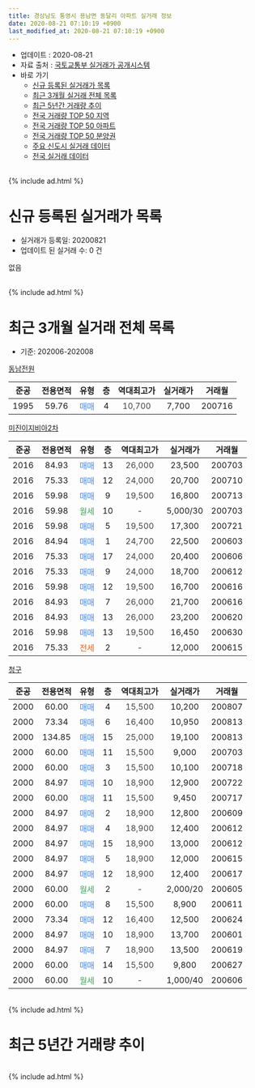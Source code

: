 ```yaml
---
title: 경상남도 통영시 용남면 동달리 아파트 실거래 정보
date: 2020-08-21 07:10:19 +0900
last_modified_at: 2020-08-21 07:10:19 +0900
---
```


* 업데이트 : 2020-08-21
* 자료 출처 : [국토교통부 실거래가 공개시스템](http://rt.molit.go.kr)
* 바로 가기
    * [신규 등록된 실거래가 목록](#신규-등록된-실거래가-목록)
    * [최근 3개월 실거래 전체 목록](#최근-3개월-실거래-전체-목록)
    * [최근 5년간 거래량 추이](#최근-5년간-거래량-추이)
    * [전국 거래량 TOP 50 지역](https://inasie.github.io/apt-trade-info/최근-3개월-전국에서-가장-거래가-많이-발생한-지역)
    * [전국 거래량 TOP 50 아파트](https://inasie.github.io/apt-trade-info/최근-3개월-전국에서-가장-거래가-많이-발생한-아파트)
    * [전국 거래량 TOP 50 분양권](https://inasie.github.io/apt-trade-info/최근-3개월-전국에서-가장-거래가-많이-발생한-분양권)
    * [주요 신도시 실거래 데이터](https://inasie.github.io/apt-trade-info/주요-신도시)
    * [전국 실거래 데이터](https://inasie.github.io/apt-trade-info/전국)
<br>
{% include ad.html %}
<br>

# 신규 등록된 실거래가 목록
* 실거래가 등록일: 20200821
* 업데이트 된 실거래 수: 0 건

없음

<br>
{% include ad.html %}
<br>

# 최근 3개월 실거래 전체 목록
* 기준: 202006-202008


[동남전원](https://search.naver.com/search.naver?query=%EA%B2%BD%EC%83%81%EB%82%A8%EB%8F%84+%ED%86%B5%EC%98%81%EC%8B%9C+%EC%9A%A9%EB%82%A8%EB%A9%B4+%EB%8F%99%EB%8B%AC%EB%A6%AC+%EB%8F%99%EB%82%A8%EC%A0%84%EC%9B%90)

|준공|전용면적|유형|층|역대최고가|실거래가|거래월|
|:---:|:---:|:---:|:---:|:---:|:---:|:---:|
|1995|59.76|<span style="color:#4285f3">매매</span>|4|<span style="color:#444444">10,700</span>|7,700|200716|

[미진이지비아2차](https://search.naver.com/search.naver?query=%EA%B2%BD%EC%83%81%EB%82%A8%EB%8F%84+%ED%86%B5%EC%98%81%EC%8B%9C+%EC%9A%A9%EB%82%A8%EB%A9%B4+%EB%8F%99%EB%8B%AC%EB%A6%AC+%EB%AF%B8%EC%A7%84%EC%9D%B4%EC%A7%80%EB%B9%84%EC%95%842%EC%B0%A8)

|준공|전용면적|유형|층|역대최고가|실거래가|거래월|
|:---:|:---:|:---:|:---:|:---:|:---:|:---:|
|2016|84.93|<span style="color:#4285f3">매매</span>|13|<span style="color:#444444">26,000</span>|23,500|200703|
|2016|75.33|<span style="color:#4285f3">매매</span>|12|<span style="color:#444444">24,000</span>|20,700|200710|
|2016|59.98|<span style="color:#4285f3">매매</span>|9|<span style="color:#444444">19,500</span>|16,800|200713|
|2016|59.98|<span style="color:#34a853">월세</span>|10|<span style="color:#444444">-</span>|5,000/30|200703|
|2016|59.98|<span style="color:#4285f3">매매</span>|5|<span style="color:#444444">19,500</span>|17,300|200721|
|2016|84.94|<span style="color:#4285f3">매매</span>|1|<span style="color:#444444">24,700</span>|22,500|200603|
|2016|75.33|<span style="color:#4285f3">매매</span>|17|<span style="color:#444444">24,000</span>|20,400|200606|
|2016|75.33|<span style="color:#4285f3">매매</span>|9|<span style="color:#444444">24,000</span>|18,700|200612|
|2016|59.98|<span style="color:#4285f3">매매</span>|12|<span style="color:#444444">19,500</span>|16,700|200616|
|2016|84.93|<span style="color:#4285f3">매매</span>|7|<span style="color:#444444">26,000</span>|21,700|200616|
|2016|84.93|<span style="color:#4285f3">매매</span>|13|<span style="color:#444444">26,000</span>|23,200|200620|
|2016|59.98|<span style="color:#4285f3">매매</span>|13|<span style="color:#444444">19,500</span>|16,450|200630|
|2016|75.33|<span style="color:#ff5a00">전세</span>|2|<span style="color:#444444">-</span>|12,000|200615|

[청구](https://search.naver.com/search.naver?query=%EA%B2%BD%EC%83%81%EB%82%A8%EB%8F%84+%ED%86%B5%EC%98%81%EC%8B%9C+%EC%9A%A9%EB%82%A8%EB%A9%B4+%EB%8F%99%EB%8B%AC%EB%A6%AC+%EC%B2%AD%EA%B5%AC)

|준공|전용면적|유형|층|역대최고가|실거래가|거래월|
|:---:|:---:|:---:|:---:|:---:|:---:|:---:|
|2000|60.00|<span style="color:#4285f3">매매</span>|4|<span style="color:#444444">15,500</span>|10,200|200807|
|2000|73.34|<span style="color:#4285f3">매매</span>|6|<span style="color:#444444">16,400</span>|10,950|200813|
|2000|134.85|<span style="color:#4285f3">매매</span>|15|<span style="color:#444444">25,000</span>|19,100|200813|
|2000|60.00|<span style="color:#4285f3">매매</span>|11|<span style="color:#444444">15,500</span>|9,000|200703|
|2000|60.00|<span style="color:#4285f3">매매</span>|3|<span style="color:#444444">15,500</span>|10,100|200718|
|2000|84.97|<span style="color:#4285f3">매매</span>|10|<span style="color:#444444">18,900</span>|12,900|200722|
|2000|60.00|<span style="color:#4285f3">매매</span>|11|<span style="color:#444444">15,500</span>|9,450|200717|
|2000|84.97|<span style="color:#4285f3">매매</span>|2|<span style="color:#444444">18,900</span>|12,800|200609|
|2000|84.97|<span style="color:#4285f3">매매</span>|4|<span style="color:#444444">18,900</span>|12,400|200612|
|2000|84.97|<span style="color:#4285f3">매매</span>|15|<span style="color:#444444">18,900</span>|13,000|200612|
|2000|84.97|<span style="color:#4285f3">매매</span>|5|<span style="color:#444444">18,900</span>|12,000|200615|
|2000|84.97|<span style="color:#4285f3">매매</span>|12|<span style="color:#444444">18,900</span>|12,400|200617|
|2000|60.00|<span style="color:#34a853">월세</span>|2|<span style="color:#444444">-</span>|2,000/20|200605|
|2000|60.00|<span style="color:#4285f3">매매</span>|8|<span style="color:#444444">15,500</span>|8,900|200611|
|2000|73.34|<span style="color:#4285f3">매매</span>|12|<span style="color:#444444">16,400</span>|12,500|200624|
|2000|84.97|<span style="color:#4285f3">매매</span>|10|<span style="color:#444444">18,900</span>|13,700|200601|
|2000|84.97|<span style="color:#4285f3">매매</span>|7|<span style="color:#444444">18,900</span>|13,500|200619|
|2000|60.00|<span style="color:#4285f3">매매</span>|14|<span style="color:#444444">15,500</span>|9,800|200627|
|2000|60.00|<span style="color:#34a853">월세</span>|10|<span style="color:#444444">-</span>|1,000/40|200606|


<br>
{% include ad.html %}
<br>

# 최근 5년간 거래량 추이


<div style="width:100%;">
    <canvas id="deal_progress" height="200"></canvas>
</div>

<script>
new Chart(document.getElementById("deal_progress"), {
    type: 'line',
    data: {
        labels: ['201508','201509','201510','201511','201512','201601','201602','201603','201604','201605','201606','201607','201608','201609','201610','201611','201612','201701','201702','201703','201704','201705','201706','201707','201708','201709','201710','201711','201712','201801','201802','201803','201804','201805','201806','201807','201808','201809','201810','201811','201812','201901','201902','201903','201904','201905','201906','201907','201908','201909','201910','201911','201912','202001','202002','202003','202004','202005','202006','202007','202008'],
        datasets: [{
            label: '매매',
            pointRadius: 1,
            data: [5, 3, 3, 8, 4, 7, 6, 11, 3, 5, 6, 28, 14, 9, 7, 10, 6, 3, 6, 5, 0, 4, 3, 8, 5, 5, 2, 4, 7, 7, 2, 6, 7, 6, 5, 4, 10, 4, 13, 7, 4, 7, 6, 5, 7, 1, 7, 6, 7, 3, 8, 2, 5, 9, 11, 7, 10, 4, 17, 9, 3],
            borderColor: "rgba(255, 201, 14, 1)",
            backgroundColor: "rgba(255, 201, 14, 0.5)",
            fill: false,
            lineTension: 0
        },{
            label: '전월세',
            pointRadius: 1,
            data: [0, 0, 1, 0, 1, 4, 5, 12, 12, 16, 5, 10, 5, 3, 3, 2, 4, 2, 2, 2, 2, 0, 4, 2, 0, 4, 1, 3, 3, 2, 2, 5, 9, 5, 7, 6, 3, 5, 8, 7, 4, 6, 4, 4, 4, 1, 6, 4, 2, 2, 5, 1, 5, 2, 1, 8, 0, 5, 3, 1, 0],
            borderColor: "rgba(0, 141, 185, 1)",
            backgroundColor: "rgba(0, 141, 185, 0.5)",
            fill: false,
            lineTension: 0
        }
        ]
    },
    options: {
        responsive: true,
        title: {
            display: false
        },
        tooltips: {
            mode: 'index',
            intersect: false
        },
        hover: {
            mode: 'nearest',
            intersect: true
        },
        scales: {
            xAxes: [{
                display: true,
                scaleLabel: {
                    display: true,
                    labelString: '년/월'
                }
            }],
            yAxes: [{
                display: true,
                ticks: {
                    suggestedMin: 0,
                },
                scaleLabel: {
                    display: true,
                    labelString: '실거래 수'
                }
            }]
        }
    }
});

</script>


<br>
{% include ad.html %}
<br>

